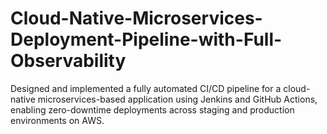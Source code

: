 # Cloud-Native-Microservices-Deployment-Pipeline-with-Full-Observability
Designed and implemented a fully automated CI/CD pipeline for a cloud-native microservices-based application using Jenkins and GitHub Actions, enabling zero-downtime deployments across staging and production environments on AWS.
